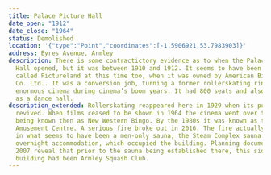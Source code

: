 ```yaml
---
title: Palace Picture Hall
date_open: "1912"
date_close: "1964"
status: Demolished
location: '{"type":"Point","coordinates":[-1.5906921,53.7983903]}'
address: Eyres Avenue, Armley
description: There is some contractictory evidence as to when the Palace Picture
  Hall opened, but it was between 1910 and 1912. It seems to have been briefly
  called Pictureland at this time too, when it was owned by American Bioscope
  Co. Ltd.. It was a conversion job, turning a former rollerskating rink into an
  enormous cinema during cinema’s boom years. It had 800 seats and also operated
  as a dance hall.
description_extended: Rollerskating reappeared here in 1929 when its popularity
  revived. When films ceased to be shown in 1964 the cinema went over to bingo,
  being known then as New Western Bingo. By the 1980s it was known as the Armley
  Amusement Centre. A serious fire broke out in 2016. The fire actually started
  in what seems to have been a men-only sauna, the Steam Complex sauna with
  overnight accommodation, which occupied the building. Planning documents in
  2007 reveal that prior to the sauna being established there, this side of the
  building had been Armley Squash Club.
---
```


